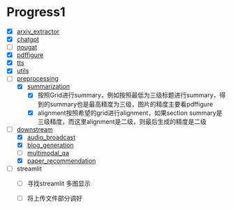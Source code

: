 # Progress1

- [x] [arxiv_extractor](../tools/arxiv_extractor)  
- [x] [chatgpt](../tools/chatgpt)  
- [ ] [nougat](../tools/nougat)  
- [x] [pdffigure](../tools/pdffigure)  
- [x] [tts](../tools/tts)  
- [x] [utils](../tools/utils) 
- [ ] [preprocessing](../server/preprocessing) 
     - [x] [summarization](../server/summarization)
          - [x] 按照Grid进行summary，例如按照最低为三级标题进行summary，得到的summary也是最高精度为三级，图片的精度主要看pdffigure
          - [x] alignment按照希望的grid进行alignment，如果section summary是三级精度，而这里alignment是二级，则最后生成的精度是二级

- [ ] [downstream](../server/downstream) 
     - [x]  [audio_broadcast](../server/downstream/audio_broadcast) 
     - [x]  [blog_generation](../server/downstream/blog_generation) 
     - [ ] [multimodal_qa](../server/downstream/multimodal_qa)  
     - [x] [paper_recommendation](../server/downstream/paper_recommendation) 
- [ ] streamlit
     - [ ] 寻找streamlit 多图显示
     - [ ] 将上传文件部分调好

